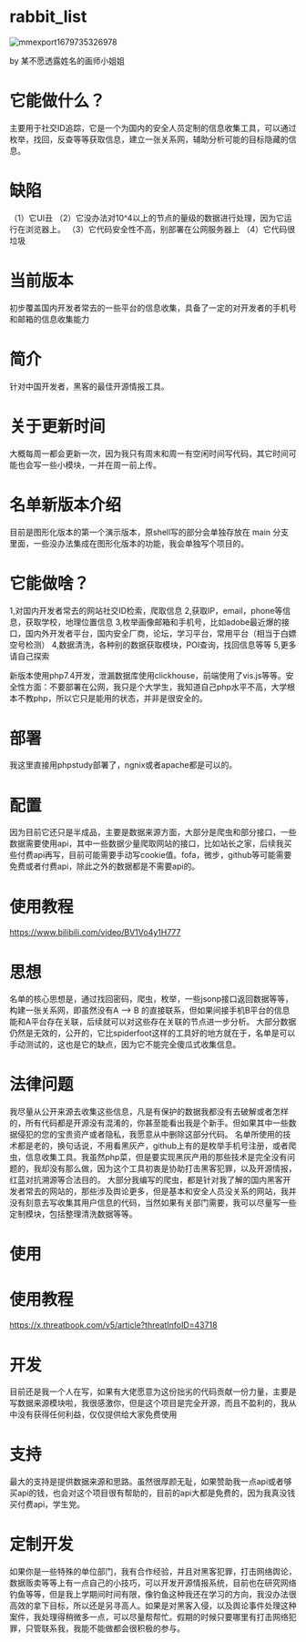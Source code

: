 # rabbit_list
![mmexport1679735326978](https://user-images.githubusercontent.com/43908812/227708265-8259a756-90b9-4b8b-92b8-777054266f19.jpg)

by 某不愿透露姓名的画师小姐姐

# 它能做什么？
主要用于社交ID追踪，它是一个为国内的安全人员定制的信息收集工具，可以通过枚举，找回，反查等等获取信息，建立一张关系网，辅助分析可能的目标隐藏的信息。

# 缺陷
（1）它UI丑
（2）它没办法对10^4以上的节点的量级的数据进行处理，因为它运行在浏览器上。
（3）它代码安全性不高，别部署在公网服务器上
（4）它代码很垃圾

# 当前版本
初步覆盖国内开发者常去的一些平台的信息收集，具备了一定的对开发者的手机号和邮箱的信息收集能力

# 简介
针对中国开发者，黑客的最佳开源情报工具。

# 关于更新时间
大概每周一都会更新一次，因为我只有周末和周一有空闲时间写代码，其它时间可能也会写一些小模块，一并在周一前上传。

# 名单新版本介绍
目前是图形化版本的第一个演示版本，原shell写的部分会单独存放在 main 分支 里面，一些没办法集成在图形化版本的功能，我会单独写个项目的。
# 它能做啥？
1,对国内开发者常去的网站社交ID检索，爬取信息
2,获取IP，email，phone等信息，获取学校，地理位置信息
3,枚举画像邮箱和手机号，比如adobe最近爆的接口，国内外开发者平台，国内安全厂商，论坛，学习平台，常用平台（相当于白嫖空号检测）
4,数据清洗，各种别的数据获取模块，POI查询，找回信息等等
5,更多请自己探索

新版本使用php7.4开发，泄漏数据库使用clickhouse，前端使用了vis.js等等。安全性方面：不要部署在公网，我只是个大学生，我知道自己php水平不高，大学根本不教php，所以它只是能用的状态，并非是很安全的。

# 部署 

我这里直接用phpstudy部署了，ngnix或者apache都是可以的。

# 配置

因为目前它还只是半成品，主要是数据来源方面，大部分是爬虫和部分接口，一些数据需要使用api，其中一些数据少量爬取网站的接口，比如站长之家，后续我买些付费api再写，目前可能需要手动写cookie值。fofa，微步，github等可能需要免费或者付费api，除此之外的数据都是不需要api的。

# 使用教程

https://www.bilibili.com/video/BV1Vo4y1H777

# 思想
名单的核心思想是，通过找回密码，爬虫，枚举，一些jsonp接口返回数据等等，构建一张关系网，即虽然没有A --> B 的直接联系，但如果间接手机B平台的信息能和A平台存在关联，后续就可以对这些存在关联的节点进一步分析。
大部分数据仍然是无效的，公开的，它比spiderfoot这样的工具好的地方就在于，名单是可以手动测试的，这也是它的缺点，因为它不能完全傻瓜式收集信息。
# 法律问题
我尽量从公开来源去收集这些信息，凡是有保护的数据我都没有去破解或者怎样的，所有代码都是开源没有混淆的，你甚至能看出我是个新手。但如果其中一些数据侵犯的您的宝贵资产或者隐私，我愿意从中删除这部分代码。
名单所使用的技术都是老的，换句话说，不用看黑灰产，github上有的是枚举手机号注册，或者爬虫，信息收集工具。我虽然php菜，但是要实现黑灰产用的那些技术是完全没有问题的，我却没有那么做，因为这个工具初衷是协助打击黑客犯罪，以及开源情报，红蓝对抗溯源等合法目的。
大部分我编写的爬虫，都是针对我了解的国内黑客开发者常去的网站的，那些涉及舆论更多，但是基本和安全人员没关系的网站，我并没有刻意去写收集其用户信息的代码，当然如果有关部门需要，我可以尽量写一些定制模块，包括整理清洗数据等等。

# 使用
# 使用教程

https://x.threatbook.com/v5/article?threatInfoID=43718

# 开发

目前还是我一个人在写，如果有大佬愿意为这份拙劣的代码贡献一份力量，主要是写数据来源模块啦，我很感激你，但是这个项目是完全开源，而且不盈利的，我从中没有获得任何利益，仅仅提供给大家免费使用

# 支持

最大的支持是提供数据来源和思路。虽然很厚颜无耻，如果赞助我一点api或者够买api的钱，也会对这个项目很有帮助的，目前的api大都是免费的，因为我真没钱买付费api，学生党。

# 定制开发

如果你是一些特殊的单位部门，我有合作经验，并且对黑客犯罪，打击网络舆论，数据贩卖等等上有一点自己的小技巧，可以开发开源情报系统，目前也在研究网络钓鱼等等，但是我上学期间时间有限，像钓鱼这种我还在学习的方向，我没办法很高效的拿下目标，所以还是另寻高人。如果是对黑客入侵，以及舆论事件处理这种案件，我处理得稍微多一点，可以尽量帮帮忙。假期的时候只要哪里有打击网络犯罪，只管联系我，我能不能做都会很积极的参与。
